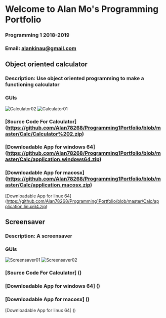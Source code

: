 # Welcome to Alan Mo's Programming Portfolio
### Programming 1 2018-2019
### Email: alankinau@gmail.com


## Object oriented calculator



### Description: Use object oriented programming to make a functioning calculator
### GUIs
![Calculator02](https://github.com/Alan78268/Programming1Portfolio/blob/master/Calc/calculator.jpg?raw=true)
![Calculator01](https://github.com/Alan78268/Programming1Portfolio/blob/master/Calc/Calculator01.png?raw=true)

### [Source Code For Calculator] (https://github.com/Alan78268/Programming1Portfolio/blob/master/Calc/Calculator%202.zip)

### [Downloadable App for windows 64] (https://github.com/Alan78268/Programming1Portfolio/blob/master/Calc/application.windows64.zip)

### [Downloadable App for macosx] (https://github.com/Alan78268/Programming1Portfolio/blob/master/Calc/application.macosx.zip)

[Downloadable App for linux 64] (https://github.com/Alan78268/Programming1Portfolio/blob/master/Calc/application.linux64.zip)


## Screensaver

### Description: A screensaver
### GUIs
![Screensaver01](https://github.com/Alan78268/Programming1Portfolio/blob/master/Screensaver/Screensaver01.PNG)
![Screensaver02](https://github.com/Alan78268/Programming1Portfolio/blob/master/Screensaver/Screensaver02.PNG)

### [Source Code For Calculator] ()

### [Downloadable App for windows 64] ()

### [Downloadable App for macosx] ()

[Downloadable App for linux 64] ()

